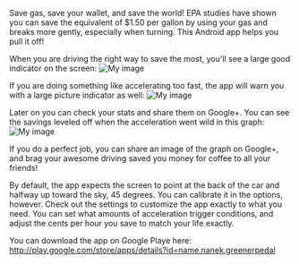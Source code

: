 
Save gas, save your wallet, and save the world! EPA studies have shown you can save the equivalent of $1.50 per gallon by using your gas and breaks more gently, especially when turning. This Android app helps you pull it off!

When you are driving the right way to save the most, you'll see a large good indicator on the screen:
![My image](github.com/lnanek/GreenerGasPedal/blob/master/doc/screenshots/screenshot_good_breaking.jpg)

If you are doing something like accelerating too fast, the app will warn you with a large picture indicator as well:
![My image](github.com/lnanek/GreenerGasPedal/blob/master/doc/screenshots/screenshot_good.jpg)

Later on you can check your stats and share them on Google+. You can see the savings leveled off when the acceleration went wild in this graph:
![My image](github.com/lnanek/GreenerGasPedal/blob/master/doc/screenshots/screenshot_stats.jpg)

If you do a perfect job, you can share an image of the graph on Google+, and brag your awesome driving saved you money for coffee to all your friends!

By default, the app expects the screen to point at the back of the car and halfway up toward the sky, 45 degrees. You can calibrate it in the options, however. Check out the settings to customize the app exactly to what you need. You can set what amounts of acceleration trigger conditions, and adjust the cents per hour you save to match your life exactly.

You can download the app on Google Playe here:
http://play.google.com/store/apps/details?id=name.nanek.greenerpedal

